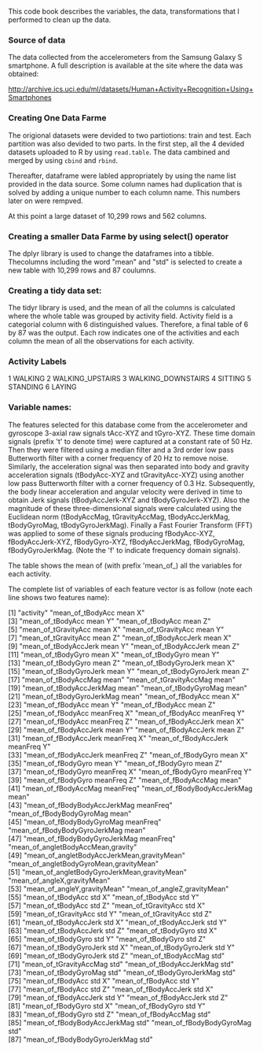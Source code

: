 This code book describes the variables, the data, transformations that I performed to clean up the data.   

### Source of data
The data collected from the accelerometers from the Samsung Galaxy S smartphone. A full description is available at the site where the data was obtained:   

http://archive.ics.uci.edu/ml/datasets/Human+Activity+Recognition+Using+Smartphones    
### Creating One Data Farme
The origional datasets were devided to two partiotions: train and test. Each partition was also devided to two parts. In the first step, all the 4 devided datasets uploaded to R by using `read.table`. The data cambined and merged by using `cbind` and `rbind`. 

Thereafter, dataframe were labled appropriately by using the name list provided in the data source. Some column names had duplication that is solved by adding a unique number to each column name. This numbers later on were rempved. 

At this point a large dataset of 10,299 rows and 562 columns. 

### Creating a smaller Data Farme by using select() operator 
The dplyr library is used to change the dataframes into a tibble. Thecolumns including the word "mean" and "std" is selected to create a new table with 10,299 rows and 87 coulumns. 

### Creating a tidy data set:
The tidyr library is used, and the mean of all the columns is calculated where the whole table was grouped by activity field. Activity field is a categorial column with 6 distinguished values. Therefore, a final table of 6 by 87 was the output. Each row indicates one of the activities and each column the mean of all the observations for each activity. 

### Activity Labels
1 WALKING
2 WALKING_UPSTAIRS
3 WALKING_DOWNSTAIRS
4 SITTING
5 STANDING
6 LAYING

### Variable names:
The features selected for this database come from the accelerometer and gyroscope 3-axial raw signals tAcc-XYZ and tGyro-XYZ. These time domain signals (prefix 't' to denote time) were captured at a constant rate of 50 Hz. Then they were filtered using a median filter and a 3rd order low pass Butterworth filter with a corner frequency of 20 Hz to remove noise. Similarly, the acceleration signal was then separated into body and gravity acceleration signals (tBodyAcc-XYZ and tGravityAcc-XYZ) using another low pass Butterworth filter with a corner frequency of 0.3 Hz. Subsequently, the body linear acceleration and angular velocity were derived in time to obtain Jerk signals (tBodyAccJerk-XYZ and tBodyGyroJerk-XYZ). Also the magnitude of these three-dimensional signals were calculated using the Euclidean norm (tBodyAccMag, tGravityAccMag, tBodyAccJerkMag, tBodyGyroMag, tBodyGyroJerkMag). Finally a Fast Fourier Transform (FFT) was applied to some of these signals producing fBodyAcc-XYZ, fBodyAccJerk-XYZ, fBodyGyro-XYZ, fBodyAccJerkMag, fBodyGyroMag, fBodyGyroJerkMag. (Note the 'f' to indicate frequency domain signals).

The table shows the mean of (with prefix 'mean_of_) all the variables for each activity. 

The complete list of variables of each feature vector is as follow (note each line shows two features name):

 [1] "activity"                                   "mean_of_tBodyAcc mean X"                   
 [3] "mean_of_tBodyAcc mean Y"                    "mean_of_tBodyAcc mean Z"                   
 [5] "mean_of_tGravityAcc mean X"                 "mean_of_tGravityAcc mean Y"                
 [7] "mean_of_tGravityAcc mean Z"                 "mean_of_tBodyAccJerk mean X"               
 [9] "mean_of_tBodyAccJerk mean Y"                "mean_of_tBodyAccJerk mean Z"               
[11] "mean_of_tBodyGyro mean X"                   "mean_of_tBodyGyro mean Y"                  
[13] "mean_of_tBodyGyro mean Z"                   "mean_of_tBodyGyroJerk mean X"              
[15] "mean_of_tBodyGyroJerk mean Y"               "mean_of_tBodyGyroJerk mean Z"              
[17] "mean_of_tBodyAccMag mean"                   "mean_of_tGravityAccMag mean"               
[19] "mean_of_tBodyAccJerkMag mean"               "mean_of_tBodyGyroMag mean"                 
[21] "mean_of_tBodyGyroJerkMag mean"              "mean_of_fBodyAcc mean X"                   
[23] "mean_of_fBodyAcc mean Y"                    "mean_of_fBodyAcc mean Z"                   
[25] "mean_of_fBodyAcc meanFreq X"                "mean_of_fBodyAcc meanFreq Y"               
[27] "mean_of_fBodyAcc meanFreq Z"                "mean_of_fBodyAccJerk mean X"               
[29] "mean_of_fBodyAccJerk mean Y"                "mean_of_fBodyAccJerk mean Z"               
[31] "mean_of_fBodyAccJerk meanFreq X"            "mean_of_fBodyAccJerk meanFreq Y"           
[33] "mean_of_fBodyAccJerk meanFreq Z"            "mean_of_fBodyGyro mean X"                  
[35] "mean_of_fBodyGyro mean Y"                   "mean_of_fBodyGyro mean Z"                  
[37] "mean_of_fBodyGyro meanFreq X"               "mean_of_fBodyGyro meanFreq Y"              
[39] "mean_of_fBodyGyro meanFreq Z"               "mean_of_fBodyAccMag mean"                  
[41] "mean_of_fBodyAccMag meanFreq"               "mean_of_fBodyBodyAccJerkMag mean"          
[43] "mean_of_fBodyBodyAccJerkMag meanFreq"       "mean_of_fBodyBodyGyroMag mean"             
[45] "mean_of_fBodyBodyGyroMag meanFreq"          "mean_of_fBodyBodyGyroJerkMag mean"         
[47] "mean_of_fBodyBodyGyroJerkMag meanFreq"      "mean_of_angletBodyAccMean,gravity"         
[49] "mean_of_angletBodyAccJerkMean,gravityMean"  "mean_of_angletBodyGyroMean,gravityMean"    
[51] "mean_of_angletBodyGyroJerkMean,gravityMean" "mean_of_angleX,gravityMean"                
[53] "mean_of_angleY,gravityMean"                 "mean_of_angleZ,gravityMean"                
[55] "mean_of_tBodyAcc std X"                     "mean_of_tBodyAcc std Y"                    
[57] "mean_of_tBodyAcc std Z"                     "mean_of_tGravityAcc std X"                 
[59] "mean_of_tGravityAcc std Y"                  "mean_of_tGravityAcc std Z"                 
[61] "mean_of_tBodyAccJerk std X"                 "mean_of_tBodyAccJerk std Y"                
[63] "mean_of_tBodyAccJerk std Z"                 "mean_of_tBodyGyro std X"                   
[65] "mean_of_tBodyGyro std Y"                    "mean_of_tBodyGyro std Z"                   
[67] "mean_of_tBodyGyroJerk std X"                "mean_of_tBodyGyroJerk std Y"               
[69] "mean_of_tBodyGyroJerk std Z"                "mean_of_tBodyAccMag std"                   
[71] "mean_of_tGravityAccMag std"                 "mean_of_tBodyAccJerkMag std"               
[73] "mean_of_tBodyGyroMag std"                   "mean_of_tBodyGyroJerkMag std"              
[75] "mean_of_fBodyAcc std X"                     "mean_of_fBodyAcc std Y"                    
[77] "mean_of_fBodyAcc std Z"                     "mean_of_fBodyAccJerk std X"                
[79] "mean_of_fBodyAccJerk std Y"                 "mean_of_fBodyAccJerk std Z"                
[81] "mean_of_fBodyGyro std X"                    "mean_of_fBodyGyro std Y"                   
[83] "mean_of_fBodyGyro std Z"                    "mean_of_fBodyAccMag std"                   
[85] "mean_of_fBodyBodyAccJerkMag std"            "mean_of_fBodyBodyGyroMag std"              
[87] "mean_of_fBodyBodyGyroJerkMag std"


